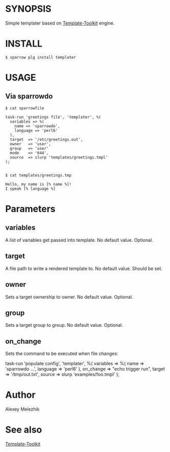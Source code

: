# SYNOPSIS

Simple templater based on [Template-Toolkit](http://template-toolkit.org) engine.

# INSTALL

    $ sparrow plg install templater

# USAGE

## Via sparrowdo

    $ cat sparrowfile
    
    task-run 'greetings file', 'templater', %(
      variables => %(
        name => 'sparrowdo',
        language => 'perl6'
      ),
      target  => '/etc/greetings.out',
      owner   => 'user',
      group   => 'user'
      mode    => '644',
      source  => slurp 'templates/greetings.tmpl'
    );
    
  
    $ cat templates/greetings.tmp
  
    Hello, my name is [% name %]!
    I speak [% language %]
    

# Parameters

## variables

A list of variables get passed into template. No default value. Optional.

## target

A file path to write a rendered template to. No default value. Should be set.

## owner

Sets a target ownership to owner. No default value. Optional.

## group

Sets a target group to group. No default value. Optional.

## on_change

Sets the command to be executed when file changes:

  task-run 'populate config', 'templater', %(
    variables => %(
      name => 'sparrowdo ...',
      language => 'perl6'
    ),
    on_change => "echo trigger run",
    target  => '/tmp/out.txt',
    source  => slurp 'examples/foo.tmpl'
  );
  

# Author

Alexey Melezhik

# See also

[Template-Toolkit](http://template-toolkit.org)
